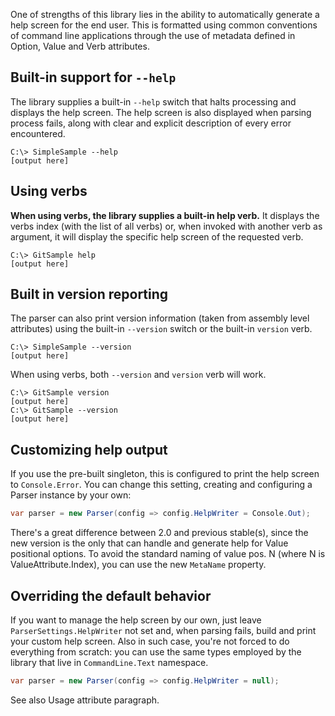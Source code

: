 One of strengths of this library lies in the ability to automatically generate a help screen for the end user. This is formatted using common conventions of command line applications through the use of metadata defined in Option, Value and Verb attributes.

## Built-in support for `--help`
The library supplies a built-in `--help` switch that halts processing and displays the help screen. The help screen is also displayed when parsing process fails, along with clear and explicit description of every error encountered.

```
C:\> SimpleSample --help
[output here]
```

## Using verbs
**When using verbs, the library supplies a built-in help verb.** It displays the verbs index (with the list of all verbs) or, when invoked with another verb as argument, it will display the specific help screen of the requested verb.

```
C:\> GitSample help
[output here]
```
## Built in version reporting

The parser can also print version information (taken from assembly level attributes) using the built-in `--version` switch or the built-in `version` verb.

```
C:\> SimpleSample --version
[output here]
```

When using verbs, both `--version` and `version` verb will work.

```
C:\> GitSample version
[output here]
C:\> GitSample --version
[output here]
```

## Customizing help output
If you use the pre-built singleton, this is configured to print the help screen to `Console.Error`. You can change this setting, creating and configuring a Parser instance by your own:

```c#
var parser = new Parser(config => config.HelpWriter = Console.Out);
```

There's a great difference between 2.0 and previous stable(s), since the new version is the only that can handle and generate help for Value positional options. To avoid the standard naming of value pos. N (where N is ValueAttribute.Index), you can use the new `MetaName` property.

## Overriding the default behavior
If you want to manage the help screen by our own, just leave `ParserSettings.HelpWriter` not set and, when parsing fails, build and print your custom help screen. Also in such case, you're not forced to do everything from scratch: you can use the same types employed by the library that live in `CommandLine.Text` namespace.

```c#
var parser = new Parser(config => config.HelpWriter = null);
```

See also Usage attribute paragraph.